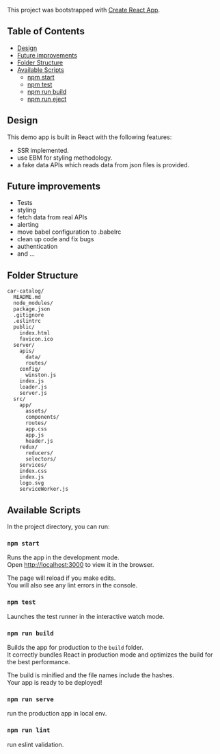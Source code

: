 This project was bootstrapped with [Create React App](https://github.com/facebook/create-react-app).

## Table of Contents

- [Design](#design)
- [Future improvements](#future-improvements)
- [Folder Structure](#folder-structure)
- [Available Scripts](#available-scripts)
  - [npm start](#npm-start)
  - [npm test](#npm-test)
  - [npm run build](#npm-run-build)
  - [npm run eject](#npm-run-eject)

## Design
This demo app is built in React with the following features: 
- SSR implemented.
- use EBM for styling methodology.
- a fake data APIs which reads data from json files is provided.

## Future improvements
- Tests
- styling
- fetch data from real APIs
- alerting
- move babel configuration to .babelrc
- clean up code and fix bugs
- authentication
- and ...

## Folder Structure

```
car-catalog/
  README.md
  node_modules/
  package.json
  .gitignore
  .eslintrc
  public/
    index.html
    favicon.ico
  server/
    apis/
      data/
      routes/
    config/
      winston.js
    index.js
    loader.js
    server.js
  src/
    app/
      assets/
      components/
      routes/
      app.css
      app.js
      header.js
    redux/
      reducers/
      selectors/
    services/
    index.css
    index.js
    logo.svg
    serviceWorker.js 
```

## Available Scripts

In the project directory, you can run:

### `npm start`

Runs the app in the development mode.<br>
Open [http://localhost:3000](http://localhost:3000) to view it in the browser.

The page will reload if you make edits.<br>
You will also see any lint errors in the console.

### `npm test`

Launches the test runner in the interactive watch mode.<br>

### `npm run build`

Builds the app for production to the `build` folder.<br>
It correctly bundles React in production mode and optimizes the build for the best performance.

The build is minified and the file names include the hashes.<br>
Your app is ready to be deployed!

### `npm run serve`

run the production app in local env.

### `npm run lint`

run eslint validation.
